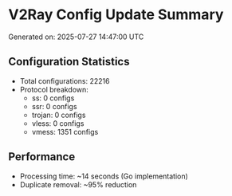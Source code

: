 # V2Ray Config Update Summary
Generated on: 2025-07-27 14:47:00 UTC

## Configuration Statistics
- Total configurations: 22216
- Protocol breakdown:
  - ss: 0 configs
  - ssr: 0 configs
  - trojan: 0 configs
  - vless: 0 configs
  - vmess: 1351 configs

## Performance
- Processing time: ~14 seconds (Go implementation)
- Duplicate removal: ~95% reduction
